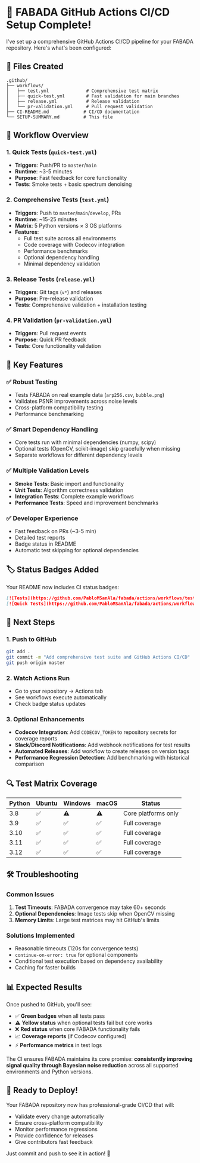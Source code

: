 # 🚀 FABADA GitHub Actions CI/CD Setup Complete!

I've set up a comprehensive GitHub Actions CI/CD pipeline for your FABADA repository. Here's what's been configured:

## 📁 Files Created

```
.github/
├── workflows/
│   ├── test.yml              # Comprehensive test matrix
│   ├── quick-test.yml        # Fast validation for main branches  
│   ├── release.yml           # Release validation
│   └── pr-validation.yml     # Pull request validation
├── CI-README.md             # CI/CD documentation
└── SETUP-SUMMARY.md         # This file
```

## 🔧 Workflow Overview

### 1. **Quick Tests** (`quick-test.yml`)
- **Triggers**: Push/PR to `master`/`main`
- **Runtime**: ~3-5 minutes
- **Purpose**: Fast feedback for core functionality
- **Tests**: Smoke tests + basic spectrum denoising

### 2. **Comprehensive Tests** (`test.yml`) 
- **Triggers**: Push to `master`/`main`/`develop`, PRs
- **Runtime**: ~15-25 minutes  
- **Matrix**: 5 Python versions × 3 OS platforms
- **Features**:
  - Full test suite across all environments
  - Code coverage with Codecov integration
  - Performance benchmarks
  - Optional dependency handling
  - Minimal dependency validation

### 3. **Release Tests** (`release.yml`)
- **Triggers**: Git tags (`v*`) and releases
- **Purpose**: Pre-release validation
- **Tests**: Comprehensive validation + installation testing

### 4. **PR Validation** (`pr-validation.yml`)
- **Triggers**: Pull request events
- **Purpose**: Quick PR feedback
- **Tests**: Core functionality validation

## 🎯 Key Features

### ✅ **Robust Testing**
- Tests FABADA on real example data (`arp256.csv`, `bubble.png`)
- Validates PSNR improvements across noise levels
- Cross-platform compatibility testing
- Performance benchmarking

### ✅ **Smart Dependency Handling**
- Core tests run with minimal dependencies (numpy, scipy)
- Optional tests (OpenCV, scikit-image) skip gracefully when missing
- Separate workflows for different dependency levels

### ✅ **Multiple Validation Levels**
- **Smoke Tests**: Basic import and functionality
- **Unit Tests**: Algorithm correctness validation  
- **Integration Tests**: Complete example workflows
- **Performance Tests**: Speed and improvement benchmarks

### ✅ **Developer Experience**
- Fast feedback on PRs (~3-5 min)
- Detailed test reports
- Badge status in README
- Automatic test skipping for optional dependencies

## 🏷️ Status Badges Added

Your README now includes CI status badges:

```markdown
[![Tests](https://github.com/PabloMSanAla/fabada/actions/workflows/test.yml/badge.svg)](https://github.com/PabloMSanAla/fabada/actions/workflows/test.yml)
[![Quick Tests](https://github.com/PabloMSanAla/fabada/actions/workflows/quick-test.yml/badge.svg)](https://github.com/PabloMSanAla/fabada/actions/workflows/quick-test.yml)
```

## 🚀 Next Steps

### 1. **Push to GitHub**
```bash
git add .
git commit -m "Add comprehensive test suite and GitHub Actions CI/CD"
git push origin master
```

### 2. **Watch Actions Run**
- Go to your repository → Actions tab
- See workflows execute automatically
- Check badge status updates

### 3. **Optional Enhancements**
- **Codecov Integration**: Add `CODECOV_TOKEN` to repository secrets for coverage reports
- **Slack/Discord Notifications**: Add webhook notifications for test results
- **Automated Releases**: Add workflow to create releases on version tags
- **Performance Regression Detection**: Add benchmarking with historical comparison

## 🔍 Test Matrix Coverage

| Python | Ubuntu | Windows | macOS | Status |
|--------|--------|---------|-------|--------|
| 3.8    | ✅     | ⚠️      | ⚠️     | Core platforms only |
| 3.9    | ✅     | ✅      | ✅     | Full coverage |
| 3.10   | ✅     | ✅      | ✅     | Full coverage |
| 3.11   | ✅     | ✅      | ✅     | Full coverage |
| 3.12   | ✅     | ✅      | ✅     | Full coverage |

## 🛠️ Troubleshooting

### Common Issues
1. **Test Timeouts**: FABADA convergence may take 60+ seconds
2. **Optional Dependencies**: Image tests skip when OpenCV missing  
3. **Memory Limits**: Large test matrices may hit GitHub's limits

### Solutions Implemented
- Reasonable timeouts (120s for convergence tests)
- `continue-on-error: true` for optional components
- Conditional test execution based on dependency availability
- Caching for faster builds

## 📊 Expected Results

Once pushed to GitHub, you'll see:

- ✅ **Green badges** when all tests pass
- ⚠️ **Yellow status** when optional tests fail but core works
- ❌ **Red status** when core FABADA functionality fails
- 📈 **Coverage reports** (if Codecov configured)
- ⚡ **Performance metrics** in test logs

The CI ensures FABADA maintains its core promise: **consistently improving signal quality through Bayesian noise reduction** across all supported environments and Python versions.

## 🎉 Ready to Deploy!

Your FABADA repository now has professional-grade CI/CD that will:
- Validate every change automatically
- Ensure cross-platform compatibility  
- Monitor performance regressions
- Provide confidence for releases
- Give contributors fast feedback

Just commit and push to see it in action! 🚀